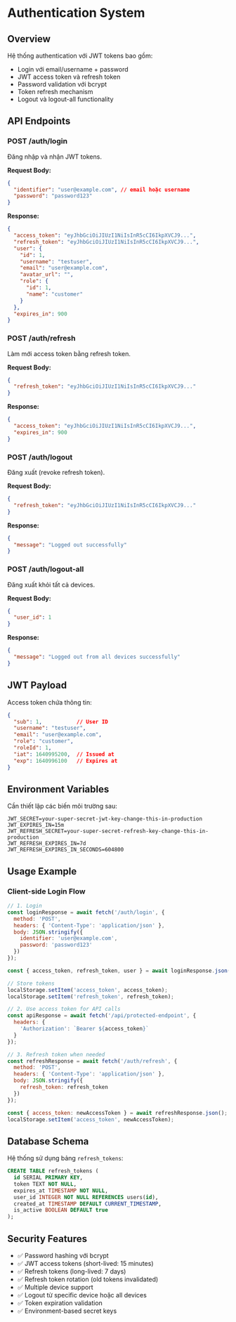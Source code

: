 # Authentication System

## Overview
Hệ thống authentication với JWT tokens bao gồm:
- Login với email/username + password
- JWT access token và refresh token
- Password validation với bcrypt
- Token refresh mechanism
- Logout và logout-all functionality

## API Endpoints

### POST /auth/login
Đăng nhập và nhận JWT tokens.

**Request Body:**
```json
{
  "identifier": "user@example.com", // email hoặc username
  "password": "password123"
}
```

**Response:**
```json
{
  "access_token": "eyJhbGciOiJIUzI1NiIsInR5cCI6IkpXVCJ9...",
  "refresh_token": "eyJhbGciOiJIUzI1NiIsInR5cCI6IkpXVCJ9...",
  "user": {
    "id": 1,
    "username": "testuser",
    "email": "user@example.com",
    "avatar_url": "",
    "role": {
      "id": 1,
      "name": "customer"
    }
  },
  "expires_in": 900
}
```

### POST /auth/refresh
Làm mới access token bằng refresh token.

**Request Body:**
```json
{
  "refresh_token": "eyJhbGciOiJIUzI1NiIsInR5cCI6IkpXVCJ9..."
}
```

**Response:**
```json
{
  "access_token": "eyJhbGciOiJIUzI1NiIsInR5cCI6IkpXVCJ9...",
  "expires_in": 900
}
```

### POST /auth/logout
Đăng xuất (revoke refresh token).

**Request Body:**
```json
{
  "refresh_token": "eyJhbGciOiJIUzI1NiIsInR5cCI6IkpXVCJ9..."
}
```

**Response:**
```json
{
  "message": "Logged out successfully"
}
```

### POST /auth/logout-all
Đăng xuất khỏi tất cả devices.

**Request Body:**
```json
{
  "user_id": 1
}
```

**Response:**
```json
{
  "message": "Logged out from all devices successfully"
}
```

## JWT Payload
Access token chứa thông tin:
```json
{
  "sub": 1,           // User ID
  "username": "testuser",
  "email": "user@example.com", 
  "role": "customer",
  "roleId": 1,
  "iat": 1640995200,  // Issued at
  "exp": 1640996100   // Expires at
}
```

## Environment Variables
Cần thiết lập các biến môi trường sau:

```env
JWT_SECRET=your-super-secret-jwt-key-change-this-in-production
JWT_EXPIRES_IN=15m
JWT_REFRESH_SECRET=your-super-secret-refresh-key-change-this-in-production  
JWT_REFRESH_EXPIRES_IN=7d
JWT_REFRESH_EXPIRES_IN_SECONDS=604800
```

## Usage Example

### Client-side Login Flow
```javascript
// 1. Login
const loginResponse = await fetch('/auth/login', {
  method: 'POST',
  headers: { 'Content-Type': 'application/json' },
  body: JSON.stringify({
    identifier: 'user@example.com',
    password: 'password123'
  })
});

const { access_token, refresh_token, user } = await loginResponse.json();

// Store tokens
localStorage.setItem('access_token', access_token);
localStorage.setItem('refresh_token', refresh_token);

// 2. Use access token for API calls
const apiResponse = await fetch('/api/protected-endpoint', {
  headers: {
    'Authorization': `Bearer ${access_token}`
  }
});

// 3. Refresh token when needed
const refreshResponse = await fetch('/auth/refresh', {
  method: 'POST',
  headers: { 'Content-Type': 'application/json' },
  body: JSON.stringify({
    refresh_token: refresh_token
  })
});

const { access_token: newAccessToken } = await refreshResponse.json();
localStorage.setItem('access_token', newAccessToken);
```

## Database Schema
Hệ thống sử dụng bảng `refresh_tokens`:

```sql
CREATE TABLE refresh_tokens (
  id SERIAL PRIMARY KEY,
  token TEXT NOT NULL,
  expires_at TIMESTAMP NOT NULL,
  user_id INTEGER NOT NULL REFERENCES users(id),
  created_at TIMESTAMP DEFAULT CURRENT_TIMESTAMP,
  is_active BOOLEAN DEFAULT true
);
```

## Security Features
- ✅ Password hashing với bcrypt
- ✅ JWT access tokens (short-lived: 15 minutes)  
- ✅ Refresh tokens (long-lived: 7 days)
- ✅ Refresh token rotation (old tokens invalidated)
- ✅ Multiple device support
- ✅ Logout từ specific device hoặc all devices
- ✅ Token expiration validation
- ✅ Environment-based secret keys
